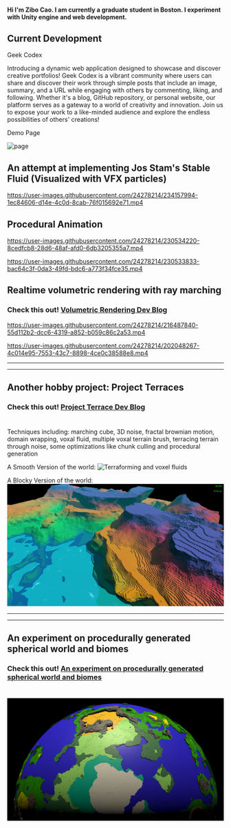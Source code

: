 #### Hi I'm Zibo Cao. I am currently a graduate student in Boston. I experiment with Unity engine and web development. ####


## Current Development
Geek Codex

Introducing a dynamic web application designed to showcase and discover creative portfolios! Geek Codex is a vibrant community where users can share and discover their work through simple posts that include an image, summary, and a URL while engaging with others by commenting, liking, and following. Whether it's a blog, GitHub repository, or personal website, our platform serves as a gateway to a world of creativity and innovation. Join us to expose your work to a like-minded audience and explore the endless possibilities of others' creations!

Demo Page

![page](https://github.com/FzComet206/FzComet206/assets/24278214/a156cbc7-db7b-4718-a7da-24f2f8bee770)




## An attempt at implementing Jos Stam's Stable Fluid (Visualized with VFX particles)




https://user-images.githubusercontent.com/24278214/234157994-1ec84606-d14e-4c0d-8cab-76f015692e71.mp4






## Procedural Animation ##



https://user-images.githubusercontent.com/24278214/230534220-8cedfcb8-28d6-48af-afd0-6db3205355a7.mp4



https://user-images.githubusercontent.com/24278214/230533833-bac64c3f-0da3-49fd-bdc6-a773f34fce35.mp4




## Realtime volumetric rendering with ray marching ##

### Check this out! <a href = https://github.com/FzComet206/Volumetirc-Rendering/blob/master/README.md>  Volumetric Rendering Dev Blog </a> ###

https://user-images.githubusercontent.com/24278214/216487840-55d112b2-dcc6-4319-a852-b059c86c2a53.mp4

https://user-images.githubusercontent.com/24278214/202048267-4c014e95-7553-43c7-8898-4ce0c38588e8.mp4

---
---

## Another hobby project: Project Terraces ##

### Check this out! <a href = https://github.com/FzComet206/Project-Terraces/blob/master/README.md> Project Terrace Dev Blog</a> ###
#


Techniques including: marching cube, 3D noise, fractal brownian motion, domain wrapping, voxal fluid, multiple voxal terrain brush, terracing terrain through noise, some optimizations like chunk culling and procedural generation 

A Smooth Version of the world:
![Terraforming and voxel fluids](Images/Realm0.png)

A Blocky Version of the world:
![Terraforming and voxel fluids](Images/Realm1.png)

---
---

## An experiment on procedurally generated spherical world and biomes ##

### Check this out! <a href = https://github.com/FzComet206/Spherical-World-Generation/blob/master/README.md> An experiment on procedurally generated spherical world and biomes </a> ###

#

![A planet](Images/World.png)
